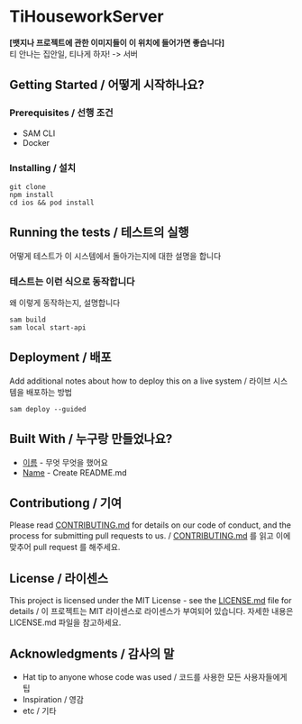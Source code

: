 # TiHouseworkServer

**[뱃지나 프로젝트에 관한 이미지들이 이 위치에 들어가면 좋습니다]**  
티 안나는 집안일, 티나게 하자! -> 서버

## Getting Started / 어떻게 시작하나요?
### Prerequisites / 선행 조건
- SAM CLI
- Docker

### Installing / 설치
```
git clone
npm install
cd ios && pod install
```

## Running the tests / 테스트의 실행

어떻게 테스트가 이 시스템에서 돌아가는지에 대한 설명을 합니다

### 테스트는 이런 식으로 동작합니다

왜 이렇게 동작하는지, 설명합니다

```
sam build
sam local start-api
```
## Deployment / 배포

Add additional notes about how to deploy this on a live system / 라이브 시스템을 배포하는 방법
```
sam deploy --guided
```

## Built With / 누구랑 만들었나요?

* [이름](링크) - 무엇 무엇을 했어요
* [Name](Link) - Create README.md

## Contributiong / 기여

Please read [CONTRIBUTING.md](https://gist.github.com/PurpleBooth/b24679402957c63ec426) for details on our code of conduct, and the process for submitting pull requests to us. / [CONTRIBUTING.md](https://gist.github.com/PurpleBooth/b24679402957c63ec426) 를 읽고 이에 맞추어 pull request 를 해주세요.

## License / 라이센스

This project is licensed under the MIT License - see the [LICENSE.md](https://gist.github.com/PurpleBooth/LICENSE.md) file for details / 이 프로젝트는 MIT 라이센스로 라이센스가 부여되어 있습니다. 자세한 내용은 LICENSE.md 파일을 참고하세요.

## Acknowledgments / 감사의 말

* Hat tip to anyone whose code was used / 코드를 사용한 모든 사용자들에게 팁
* Inspiration / 영감
* etc / 기타
